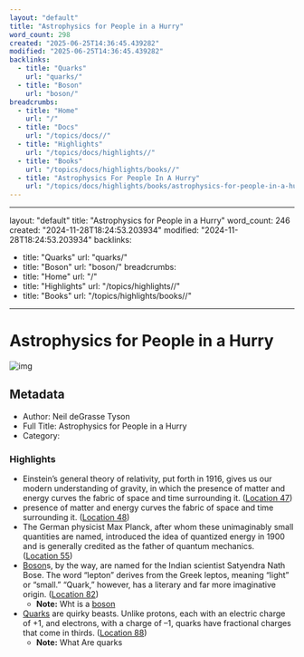 ```yaml
---
layout: "default"
title: "Astrophysics for People in a Hurry"
word_count: 298
created: "2025-06-25T14:36:45.439282"
modified: "2025-06-25T14:36:45.439282"
backlinks:
  - title: "Quarks"
    url: "quarks/"
  - title: "Boson"
    url: "boson/"
breadcrumbs:
  - title: "Home"
    url: "/"
  - title: "Docs"
    url: "/topics/docs//"
  - title: "Highlights"
    url: "/topics/docs/highlights//"
  - title: "Books"
    url: "/topics/docs/highlights/books//"
  - title: "Astrophysics For People In A Hurry"
    url: "/topics/docs/highlights/books/astrophysics-for-people-in-a-hurry//"
---
```

---
layout: "default"
title: "Astrophysics for People in a Hurry"
word_count: 246
created: "2024-11-28T18:24:53.203934"
modified: "2024-11-28T18:24:53.203934"
backlinks:
  - title: "Quarks"
    url: "quarks/"
  - title: "Boson"
    url: "boson/"
breadcrumbs:
  - title: "Home"
    url: "/"
  - title: "Highlights"
    url: "/topics/highlights//"
  - title: "Books"
    url: "/topics/highlights/books//"
---
# Astrophysics for People in a Hurry

![img](https://images-na.ssl-images-amazon.com/images/I/51qdmr7snXL._SL200_.jpg)

## Metadata

- Author: Neil deGrasse Tyson
- Full Title: Astrophysics for People in a Hurry
- Category: 

### Highlights

- Einstein’s general theory of relativity, put forth in 1916, gives us our modern understanding of gravity, in which the presence of matter and energy curves the fabric of space and time surrounding it. ([Location 47](https://readwise.io/to_kindle?action=open&asin=B01MAWT2MO&location=47))
- presence of matter and energy curves the fabric of space and time surrounding it. ([Location 48](https://readwise.io/to_kindle?action=open&asin=B01MAWT2MO&location=48))
- The German physicist Max Planck, after whom these unimaginably small quantities are named, introduced the idea of quantized energy in 1900 and is generally credited as the father of quantum mechanics. ([Location 55](https://readwise.io/to_kindle?action=open&asin=B01MAWT2MO&location=55))
- [Boson](boson/)s, by the way, are named for the Indian scientist Satyendra Nath Bose. The word “lepton” derives from the Greek leptos, meaning “light” or “small.” “Quark,” however, has a literary and far more imaginative origin. ([Location 82](https://readwise.io/to_kindle?action=open&asin=B01MAWT2MO&location=82))
  - **Note:** Wht is a [boson](boson/)
- [Quarks](quarks/) are quirky beasts. Unlike protons, each with an electric charge of +1, and electrons, with a charge of –1, quarks have fractional charges that come in thirds. ([Location 88](https://readwise.io/to_kindle?action=open&asin=B01MAWT2MO&location=88))
  - **Note:** What Are quarks

